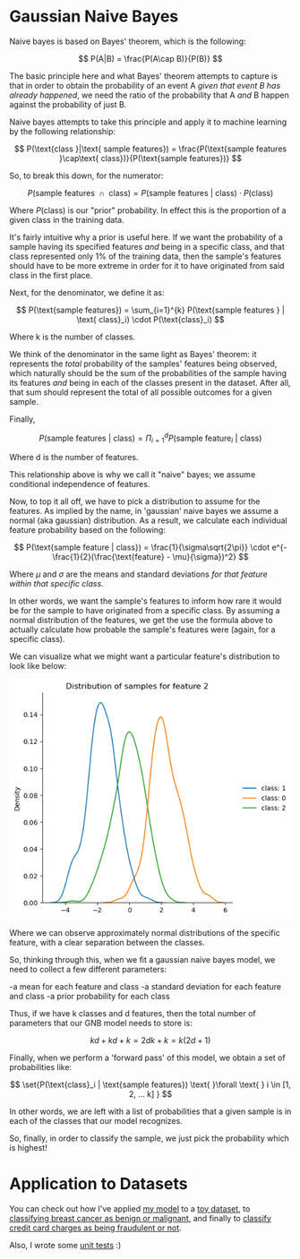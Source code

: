 # Gaussian Naive Bayes

Naive bayes is based on Bayes' theorem, which is the following:

$$
P(A|B) = \frac{P(A\cap B)}{P(B)}
$$

The basic principle here and what Bayes' theorem attempts to capture is that in order to obtain the probability of an event A *given that event B has already happened*, we need the ratio of the probability that A *and* B happen against the probability of just B. 

Naive bayes attempts to take this principle and apply it to machine learning by the following relationship:

$$
P(\text{class }|\text{ sample features}) = \frac{P(\text{sample features }\cap\text{ class})}{P(\text{sample features})}
$$

So, to break this down, for the numerator:

$$
P(\text{sample features }\cap\text{ class}) = P(\text{sample features } | \text{ class}) \cdot P(\text{class})
$$

Where $P(\text{class})$ is our "prior" probability. In effect this is the proportion of a given class in the training data.

It's fairly intuitive why a prior is useful here. If we want the probability of a sample having its specified features *and* being in a specific class, and that class represented only 1% of the training data, then the sample's features should have to be more extreme in order for it to have originated from said class in the first place.

Next, for the denominator, we define it as:

$$
P(\text{sample features}) = \sum_{i=1}^{k} P(\text{sample features } | \text{ class}_i) \cdot P(\text{class}_i)
$$

Where k is the number of classes.

We think of the denominator in the same light as Bayes' theorem: it represents the *total* probability of the samples' features being observed, which naturally should be the sum of the probabilities of the sample having its features *and* being in each of the classes present in the dataset. After all, that sum should represent the total of all possible outcomes for a given sample.

Finally, 

$$
P(\text{sample features } | \text{ class}) = \Pi_{i=1}^{d}P(\text{sample feature}_i \text{ }| \text{ class})
$$

Where d is the number of features.

This relationship above is why we call it "naive" bayes; we assume conditional independence of features. 

Now, to top it all off, we have to pick a distribution to assume for the features. As implied by the name, in 'gaussian' naive bayes we assume a normal (aka gaussian) distribution. As a result, we calculate each individual feature probability based on the following:

$$
P(\text{sample feature | class}) = \frac{1}{\sigma\sqrt{2\pi}} \cdot e^{-\frac{1}{2}(\frac{\text{feature} - \mu}{\sigma})^2}
$$

Where $\mu$ and $\sigma$ are the means and standard deviations *for that feature within that specific class*. 

In other words, we want the sample's features to inform how rare it would be for the sample to have originated from a specific class. By assuming a normal distribution of the features, we get the use the formula above to actually calculate how probable the sample's features were (again, for a specific class).

We can visualize what we might want a particular feature's distribution to look like below:

![gnb feature dist](images/gnb_feature_dist.png)

Where we can observe approximately normal distributions of the specific feature, with a clear separation between the classes. 

So, thinking through this, when we fit a gaussian naive bayes model, we need to collect a few different parameters:

-a mean for each feature and class
-a standard deviation for each feature and class
-a prior probability for each class

Thus, if we have k classes and d features, then the total number of parameters that our GNB model needs to store is:

$$
kd + kd + k = 2dk + k = k(2d + 1)
$$

Finally, when we perform a 'forward pass' of this model, we obtain a set of probabilities like:

$$
\set{P(\text{class}_i | \text{sample features}) \text{ }\forall \text{ } i \in [1, 2, ... k] }
$$

In other words, we are left with a list of probabilities that a given sample is in each of the classes that our model recognizes.

So, finally, in order to classify the sample, we just pick the probability which is highest!

# Application to Datasets

You can check out how I've applied [my model](../../models/gaussian_naive_bayes.py) to a [toy dataset](toy_dataset_gaussian_naive_bayes.ipynb), to [classifying breast cancer as benign or malignant](breast_cancer_diagnosis.ipynb), and finally to [classify credit card charges as being fraudulent or not](credit_fraud_detection.ipynb).

Also, I wrote some [unit tests](../../tests/models/test_gaussian_naive_bayes.py) \:)
